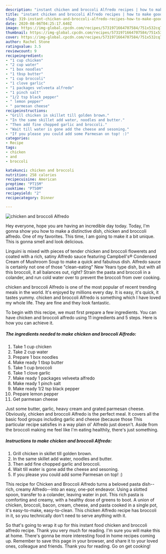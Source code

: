 ```yaml
---
description: "instant chicken and broccoli Alfredo recipes | how to make good chicken and broccoli Alfredo"
title: "instant chicken and broccoli Alfredo recipes | how to make good chicken and broccoli Alfredo"
slug: 319-instant-chicken-and-broccoli-alfredo-recipes-how-to-make-good-chicken-and-broccoli-alfredo
date: 2020-08-06T04:25:17.640Z
image: https://img-global.cpcdn.com/recipes/5731971664707584/751x532cq70/chicken-and-broccoli-alfredo-recipe-main-photo.jpg
thumbnail: https://img-global.cpcdn.com/recipes/5731971664707584/751x532cq70/chicken-and-broccoli-alfredo-recipe-main-photo.jpg
cover: https://img-global.cpcdn.com/recipes/5731971664707584/751x532cq70/chicken-and-broccoli-alfredo-recipe-main-photo.jpg
author: Rachel Stone
ratingvalue: 3.5
reviewcount: 9
recipeingredient:
- "1 cup chicken"
- "2 cup water"
- "1 box noodles"
- "1 tbsp butter"
- "1 cup broccoli"
- "1 clove garlic"
- "1 packages velveeta alfredo"
- "1 pinch salt"
- "1/2 tsp black pepper"
- " lemon pepper"
- " parmesan cheese"
recipeinstructions:
- "Grill chicken in skillet till golden brown."
- "In the same skillet add water, noodles and butter."
- "Then add fine chopped garlic and broccoli."
- "Wait till water is gone add the cheese and sesoning."
- "If you please you could add some Parmesan on top! :)"
categories:
- Recipe
tags:
- chicken
- and
- broccoli

katakunci: chicken and broccoli 
nutrition: 258 calories
recipecuisine: American
preptime: "PT15M"
cooktime: "PT50M"
recipeyield: "2"
recipecategory: Dinner

---
```



![chicken and broccoli Alfredo](https://img-global.cpcdn.com/recipes/5731971664707584/751x532cq70/chicken-and-broccoli-alfredo-recipe-main-photo.jpg)

Hey everyone, hope you are having an incredible day today. Today, I'm gonna show you how to make a distinctive dish, chicken and broccoli alfredo. One of my favorites. This time, I am going to make it a bit unique. This is gonna smell and look delicious.

Linguini is mixed with pieces of tender chicken and broccoli flowerets and coated with a rich, satiny Alfredo sauce featuring Campbell&#39;s® Condensed Cream of Mushroom Soup to make a quick and fabulous dish. Alfredo sauce is certainly not one of those &#34;clean-eating&#34; New Years type dish, but with all this broccoli, it all balances out, right? Strain the pasta and broccoli in a colander, and run cold water over to prevent the broccoli from over cooking.

chicken and broccoli Alfredo is one of the most popular of recent trending meals in the world. It's enjoyed by millions every day. It is easy, it's quick, it tastes yummy. chicken and broccoli Alfredo is something which I have loved my whole life. They are fine and they look fantastic.


To begin with this recipe, we must first prepare a few ingredients. You can have chicken and broccoli alfredo using 11 ingredients and 5 steps. Here is how you can achieve it.

<!--inarticleads1-->

##### The ingredients needed to make chicken and broccoli Alfredo:

1. Take 1 cup chicken
1. Take 2 cup water
1. Prepare 1 box noodles
1. Make ready 1 tbsp butter
1. Take 1 cup broccoli
1. Take 1 clove garlic
1. Make ready 1 packages velveeta alfredo
1. Make ready 1 pinch salt
1. Make ready 1/2 tsp black pepper
1. Prepare  lemon pepper
1. Get  parmesan cheese


Just some butter, garlic, heavy cream and grated parmesan cheese. Obviously, chicken and broccoli Alfredo is the perfect meal. It covers all the basic food groups including garlic and cheese (because those This particular recipe satisfies in a way plain ol&#39; Alfredo just doesn&#39;t. Aside from the broccoli making me feel like I&#39;m eating healthily, there&#39;s just something. 

<!--inarticleads2-->

##### Instructions to make chicken and broccoli Alfredo:

1. Grill chicken in skillet till golden brown.
1. In the same skillet add water, noodles and butter.
1. Then add fine chopped garlic and broccoli.
1. Wait till water is gone add the cheese and sesoning.
1. If you please you could add some Parmesan on top! :)


This recipe for Chicken and Broccoli Alfredo turns a beloved pasta dish--rich, creamy Alfredo--into an easy, one-pot endeavor. Using a slotted spoon, transfer to a colander, leaving water in pot. This rich pasta is comforting and creamy, with a healthy dose of greens to boot. A union of chicken, broccoli, bacon, cream, cheese, and pasta cooked in a single pot, it&#39;s easy-to-make, easy-to-clean. This chicken Alfredo recipe has broccoli in it, so you technically don&#39;t need to serve anything with it. 

So that's going to wrap it up for this instant food chicken and broccoli alfredo recipe. Thank you very much for reading. I'm sure you will make this at home. There's gonna be more interesting food in home recipes coming up. Remember to save this page in your browser, and share it to your loved ones, colleague and friends. Thank you for reading. Go on get cooking!
